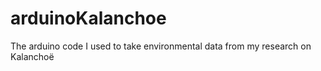 # arduinoKalanchoe
The arduino code I used to take environmental data from my research on Kalanchoë
